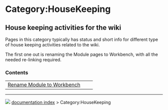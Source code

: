 # Category:HouseKeeping
## House keeping activities for the wiki 

Pages in this category typically has status and short info for different type of house keeping activities related to the wiki.

The first one out is renaming the Module pages to Workbench, with all the needed re-linking required.

### Contents

|     |     |     |
| --- | --- | --- |
| [Rename Module to Workbench](Rename_Module_to_Workbench.md) |



---
![](images/Right_arrow.png) [documentation index](../README.md) > Category:HouseKeeping
